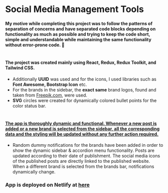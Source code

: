 # Social Media Management Tools

#### My motive while completing this project was to follow the patterns of <b>separation of concerns</b> and have separated code blocks depending on functionality as much as possible and trying to keep the code short, simple and understandable while <b>maintaining the same functionality without error-prone code. 🚀</b>
#
#### The project was created mainly using <b>React, Redux, Redux Toolkit, and Tailwind CSS</b>.
* Additionally <b>UUID</b> was used and for the icons, I used libraries such as <b>Font Awesome, Bootstrap Icon</b> etc.
* For the brands in the sidebar, the <b>exact same</b> brand logos, found and taken from [Freepik.com](https://www.freepik.com), were used.
* <b>SVG</b> circles were created for dynamically colored bullet points for the color status bar.
#
#### <ins>The app is thoroughly dynamic and functional. Whenever a new post is added or a new brand is selected from the sidebar, all the corresponding data and the styling will be updated without any further action required.</ins>

* Random dummy notifications for the brands have been added in order to show the dynamic sidebar & accordion menu functionality. Posts are updated according to their date of publishment. The social media icons of the published posts are directly linked to the published website. When a different brand is selected from the brands bar, notifications dynamically change.

### App is deployed on Netlify at [here](https://applicationproject.netlify.app/)
